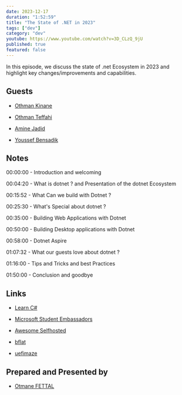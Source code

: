 ```yaml
---
date: 2023-12-17
duration: "1:52:59"
title: "The State of .NET in 2023"
tags: ["dev"]
category: "dev"
youtube: https://www.youtube.com/watch?v=3D_CLzQ_9jU
published: true
featured: false
---
```


In this episode, we discuss the state of .net Ecosystem in 2023 and highlight key changes/improvements and capabilities.

## Guests

- [Othman Kinane](https://www.linkedin.com/in/othmanekinane/)

- [Othman Teffahi](https://www.linkedin.com/in/othmane-teffahi-322b071a3/)

- [Amine Jadid](https://www.linkedin.com/in/jadid-amine/)

- [Youssef Bensadik](https://www.linkedin.com/in/youssefbensadik/)

## Notes

00:00:00 - Introduction and welcoming

00:04:20 - What is dotnet ? and Presentation of the dotnet Ecosystem

00:15:52 - What Can we build with Dotnet ?

00:25:30 - What's Special about dotnet ?

00:35:00 - Building Web Applications with Dotnet

00:50:00 - Building Desktop applications with Dotnet

00:58:00 - Dotnet Aspire

01:07:32 - What our guests love about dotnet ?

01:16:00 - Tips and Tricks and best Practices

01:50:00 - Conclusion and goodbye

## Links

- [Learn C#](https://www.freecodecamp.org/learn/foundational-c-sharp-with-microsoft)

- [Microsoft Student Embassadors](https://mvp.microsoft.com/studentambassadorsopens)

- [Awesome Selfhosted](https://github.com/awesome-selfhosted/awesome-selfhosted)

- [bflat](https://github.com/bflattened/bflat)

- [uefimaze](https://github.com/MichalStrehovsky/uefimaze)

## Prepared and Presented by

- [Otmane FETTAL](https://twitter.com/ofettal)
